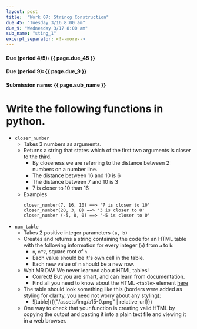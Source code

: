 ```yaml
---
layout: post
title:  "Work 07: Strincg Construction"
due_45: "Tuesday 3/16 8:00 am"
due_9: "Wednesday 3/17 8:00 am"
sub_name: "sting_1"
excerpt_separator: <!--more-->
---
```


#### Due (period 4/5): {{ page.due_45 }}
#### Due (period 9): {{ page.due_9 }}

#### Submission name: {{ page.sub_name }}
<!--more-->

# Write the following functions in python.

* `closer_number`
  * Takes 3 numbers as arguments.
  * Returns a string that states which of the first two arguments is closer to the third.
    * By closeness we are referring to the distance between 2 numbers on a number line.
    * The distance between 16 and 10 is 6
    * The distance between 7 and 10 is 3
    * 7 is closer to 10 than 16
  * Examples
    ```
    closer_number(7, 16, 10) ==> '7 is closer to 10'
    closer_number(20, 3, 8) ==> '3 is closer to 8'
    closer_number (-5, 8, 0) ==> '-5 is closer to 0'
    ```
* `num_table`
  * Takes 2 positive integer parameters `(a, b)`
  * Creates and returns a string containing the code for an HTML table with the following information for every integer (`n`) from `a` to `b`:
    * `n`, `n^2`, square root of `n`.
    * Each value should be it's own cell in the table.
    * Each new value of n should be a new row.
  * Wait MR DW! We never learned about HTML tables!
    - Correct! But you are smart, and can learn from documentation.
    - Find all you need to know about the HTML `<table>` element [here](https://developer.mozilla.org/en-US/docs/Web/HTML/Element/table)
  * The table should look something like this (borders were added as styling for clarity, you need not worry about any styling):
    * ![table]({{"/assets/img/a15-0.png" | relative_url}})
  * One way to check that your function is creating valid HTML by copying the output and pasting it into a plain text file and viewing it in a web browser.
